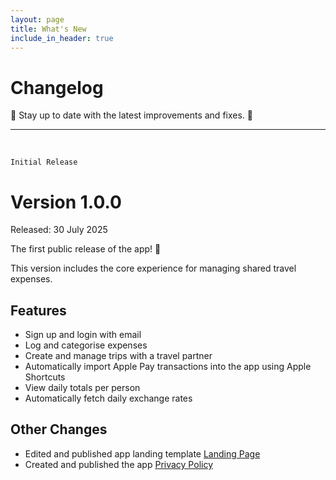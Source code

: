 ```yaml
---
layout: page
title: What's New
include_in_header: true
---
```


# Changelog

🐸 Stay up to date with the latest improvements and fixes. 🐸

---

<br>

`Initial Release`

# **Version 1.0.0**

Released: 30 July 2025

The first public release of the app! 🎉

This version includes the core experience for managing shared travel expenses.

## Features

- Sign up and login with email
- Log and categorise expenses
- Create and manage trips with a travel partner
- Automatically import Apple Pay transactions into the app using Apple Shortcuts
- View daily totals per person
- Automatically fetch daily exchange rates

## Other Changes

- Edited and published app landing template [Landing Page](https://cccsso.github.io/travel-sort-expense-landing-page/)
- Created and published the app [Privacy Policy](/privacypolicy)
